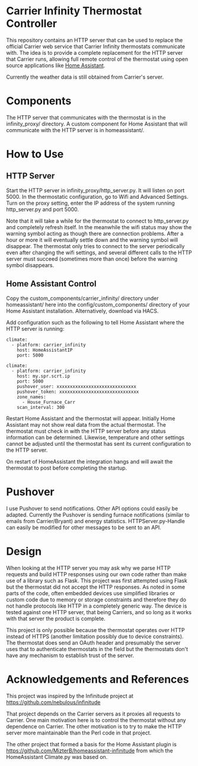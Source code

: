# Carrier Infinity Thermostat Controller

This repository contains an HTTP server that can be used to replace the official
Carrier web service that Carrier Infinity thermostats communicate with.  The
idea is to provide a complete replacement for the HTTP server that Carrier runs,
allowing full remote control of the thermostat using open source applications like
[Home Assistant](https://www.home-assistant.io/).

Currently the weather data is still obtained from Carrier's server.

# Components

The HTTP server that communicates with the thermostat is in the infinity_proxy/
directory.  A custom component for Home Assistant that will communicate with the
HTTP server is in homeassistant/.

# How to Use

## HTTP Server

Start the HTTP server in infinity_proxy/http_server.py.  It will listen on port
5000.  In the thermostatic configuration, go to Wifi and Advanced Settings.
Turn on the proxy setting, enter the IP address of the system running
http_server.py and port 5000.

Note that it will take a while for the thermostat to connect to http_server.py
and completely refresh itself.  In the meanwhile the wifi status may show the
warning symbol acting as though there are connection problems.  After a hour
or more it will eventually settle down and the warning symbol will disappear.
The thermostat only tries to connect to the server periodically even after
changing the wifi settings, and several different calls to the HTTP server
must succeed (sometimes more than once) before the warning symbol disappears.

## Home Assistant Control

Copy the custom_components/carrier_infinity/ directory under homeassistant/ 
here into the config/custom_components/ directory of your Home Assistant 
installation. Alternatively, download via HACS.

Add configuration such as the following to tell Home Assistant where the HTTP server
is running:

    climate:
      - platform: carrier_infinity
        host: HomeAssistantIP
        port: 5000
    
    climate:
      - platform: carrier_infinity
        host: my.spr.scrt.ip
        port: 5000
        pushover_user: xxxxxxxxxxxxxxxxxxxxxxxxxxxxxx
        pushover_token: xxxxxxxxxxxxxxxxxxxxxxxxxxxxxx
        zone_names:
          - House_Furnace_Carr
        scan_interval: 300

Restart Home Assistant and the thermostat will appear.  Initially Home Assistant
may not show real data from the actual thermostat.  The thermostat must check in
with the HTTP server before any status information can be determined.  Likewise,
temperature and other settings cannot be adjusted until the thermostat has sent
its current configuration to the HTTP server.

On restart of HomeAssistant the integration hangs and will await the thermostat 
to post before completing the startup.

# Pushover

I use Pushover to send notifications. Other API options could easily be adapted.
Currently the Pushover is sending furnace notifications (similar to emails from 
Carrier/Bryant) and energy statistics. HTTPServer.py-Handle can easily be modified
for other messages to be sent to an API.

# Design

When looking at the HTTP server you may ask why we parse HTTP requests and build
HTTP responses using our own code rather than make use of a library such as Flask.
This project was first attempted using Flask but the thermostat did not accept
the HTTP responses.  As noted in some parts of the code, often embedded devices
use simplified libraries or custom code due to memory or storage constraints and
therefore they do not handle protocols like HTTP in a completely generic way.
The device is tested against one HTTP server, that being Carriers, and so long
as it works with that server the product is complete.

This project is only possible because the thermostat operates over HTTP instead
of HTTPS (another limitation possibly due to device constraints).  The thermostat
does send an OAuth header and presumably the server uses that to authenticate
thermostats in the field but the thermostats don't have any mechanism to
establish trust of the server.

# Acknowledgements and References

This project was inspired by the Infinitude project at
https://github.com/nebulous/infinitude

That project depends on the Carrier servers as it proxies all requests to Carrier.
One main motivation here is to control the thermostat without any dependence on
Carrier.  The other motivation is to try to make the HTTP server more maintainable
than the Perl code in that project.

The other project that formed a basis for the Home Assistant plugin is
https://github.com/MizterB/homeassistant-infinitude from which the HomeAssistant 
Climate.py was based on.
